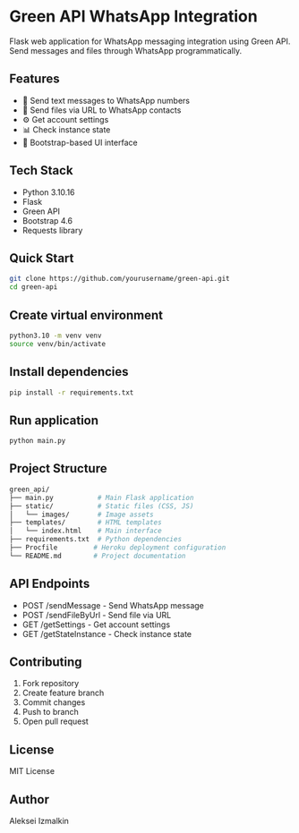 # Green API WhatsApp Integration

Flask web application for WhatsApp messaging integration using Green API. Send messages and files through WhatsApp programmatically.

## Features
- 📱 Send text messages to WhatsApp numbers
- 📁 Send files via URL to WhatsApp contacts
- ⚙️ Get account settings
- 📊 Check instance state
- 🎨 Bootstrap-based UI interface

## Tech Stack
- Python 3.10.16
- Flask
- Green API
- Bootstrap 4.6
- Requests library

## Quick Start
```bash
git clone https://github.com/yourusername/green-api.git
cd green-api
```

## Create virtual environment
```bash
python3.10 -m venv venv
source venv/bin/activate
```

## Install dependencies
```bash
pip install -r requirements.txt
```

## Run application
```bash
python main.py
```

## Project Structure
```bash
green_api/
├── main.py           # Main Flask application
├── static/           # Static files (CSS, JS)
│   └── images/       # Image assets
├── templates/        # HTML templates
│   └── index.html    # Main interface
├── requirements.txt  # Python dependencies
├── Procfile         # Heroku deployment configuration
└── README.md        # Project documentation
```

## API Endpoints
- POST /sendMessage - Send WhatsApp message
- POST /sendFileByUrl - Send file via URL
- GET /getSettings - Get account settings
- GET /getStateInstance - Check instance state

## Contributing
1. Fork repository
2. Create feature branch
3. Commit changes
4. Push to branch
5. Open pull request

## License
MIT License

## Author
Aleksei Izmalkin